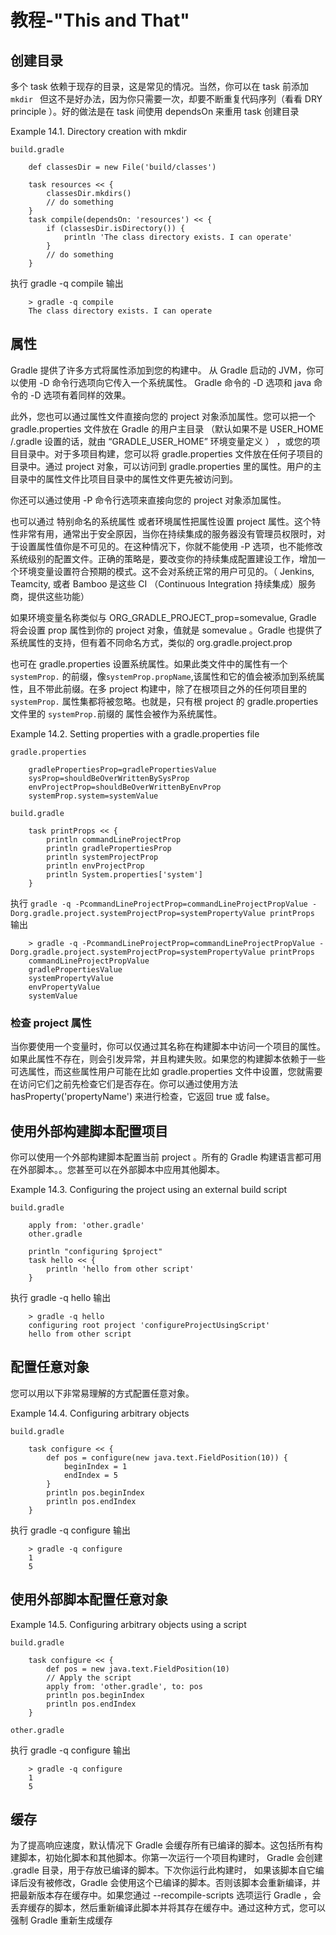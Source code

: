 # 教程-"This and That"

## 创建目录

多个 task 依赖于现存的目录，这是常见的情况。当然，你可以在 task 前添加 `mkdir ` 但这不是好办法，因为你只需要一次，却要不断重复代码序列（看看  DRY principle ）。好的做法是在 task 间使用 dependsOn 来重用 task 创建目录

Example 14.1. Directory creation with mkdir

```
build.gradle

	def classesDir = new File('build/classes')
	
	task resources << {
	    classesDir.mkdirs()
	    // do something
	}
	task compile(dependsOn: 'resources') << {
	    if (classesDir.isDirectory()) {
	        println 'The class directory exists. I can operate'
	    }
	    // do something
	}
```

执行 gradle -q compile 输出

```
	> gradle -q compile
	The class directory exists. I can operate
```

## 属性

Gradle 提供了许多方式将属性添加到您的构建中。 从 Gradle 启动的 JVM，你可以使用 -D 命令行选项向它传入一个系统属性。 Gradle 命令的 -D 选项和 java 命令的 -D 选项有着同样的效果。

此外，您也可以通过属性文件直接向您的 project 对象添加属性。您可以把一个 gradle.properties 文件放在 Gradle 的用户主目录 （默认如果不是 USER_HOME /.gradle 设置的话，就由 “GRADLE_USER_HOME”  环境变量定义 ） ，或您的项目目录中。对于多项目构建，您可以将 gradle.properties 文件放在任何子项目的目录中。通过 project 对象，可以访问到 gradle.properties 里的属性。用户的主目录中的属性文件比项目目录中的属性文件更先被访问到。 

你还可以通过使用 -P 命令行选项来直接向您的 project 对象添加属性。

也可以通过 特别命名的系统属性 或者环境属性把属性设置 project 属性。这个特性非常有用，通常出于安全原因，当你在持续集成的服务器没有管理员权限时，对于设置属性值你是不可见的。在这种情况下，你就不能使用 -P 选项，也不能修改系统级别的配置文件。正确的策略是，要改变你的持续集成配置建设工作，增加一个环境变量设置符合预期的模式。这不会对系统正常的用户可见的。（ Jenkins, Teamcity, 或者 Bamboo 是这些 CI （Continuous Integration  持续集成）服务商，提供这些功能）

如果环境变量名称类似与 ORG_GRADLE_PROJECT_prop=somevalue, Gradle 将会设置 prop 属性到你的 project 对象，值就是 somevalue 。Gradle 也提供了系统属性的支持，但有着不同命名方式，类似的  org.gradle.project.prop

也可在 gradle.properties 设置系统属性。如果此类文件中的属性有一个 `systemProp.` 的前缀，像`systemProp.propName`,该属性和它的值会被添加到系统属性，且不带此前缀。在多 project 构建中，除了在根项目之外的任何项目里的`systemProp.` 属性集都将被忽略。也就是，只有根 project 的 gradle.properties 文件里的 `systemProp.`前缀的 属性会被作为系统属性。 

Example 14.2. Setting properties with a gradle.properties file

```
gradle.properties

	gradlePropertiesProp=gradlePropertiesValue
	sysProp=shouldBeOverWrittenBySysProp
	envProjectProp=shouldBeOverWrittenByEnvProp
	systemProp.system=systemValue

build.gradle

	task printProps << {
	    println commandLineProjectProp
	    println gradlePropertiesProp
	    println systemProjectProp
	    println envProjectProp
	    println System.properties['system']
	}
```

执行 `gradle -q -PcommandLineProjectProp=commandLineProjectPropValue -Dorg.gradle.project.systemProjectProp=systemPropertyValue printProps` 输出

```
	> gradle -q -PcommandLineProjectProp=commandLineProjectPropValue -Dorg.gradle.project.systemProjectProp=systemPropertyValue printProps
	commandLineProjectPropValue
	gradlePropertiesValue
	systemPropertyValue
	envPropertyValue
	systemValue
```

### 检查 project 属性

当你要使用一个变量时，你可以仅通过其名称在构建脚本中访问一个项目的属性。如果此属性不存在，则会引发异常，并且构建失败。如果您的构建脚本依赖于一些可选属性，而这些属性用户可能在比如 gradle.properties 文件中设置，您就需要在访问它们之前先检查它们是否存在。你可以通过使用方法 hasProperty('propertyName') 来进行检查，它返回 true 或 false。

## 使用外部构建脚本配置项目

你可以使用一个外部构建脚本配置当前 project 。所有的 Gradle 构建语言都可用在外部脚本。。您甚至可以在外部脚本中应用其他脚本。

Example 14.3. Configuring the project using an external build script

```
build.gradle
	
	apply from: 'other.gradle'
	other.gradle
	
	println "configuring $project"
	task hello << {
	    println 'hello from other script'
	}
```

执行 gradle -q hello 输出

```
	> gradle -q hello
	configuring root project 'configureProjectUsingScript'
	hello from other script
```

## 配置任意对象

您可以用以下非常易理解的方式配置任意对象。 

Example 14.4. Configuring arbitrary objects

```
build.gradle

	task configure << {
	    def pos = configure(new java.text.FieldPosition(10)) {
	        beginIndex = 1
	        endIndex = 5
	    }
	    println pos.beginIndex
	    println pos.endIndex
	}
```

执行 gradle -q configure 输出

```
	> gradle -q configure
	1
	5
```
## 使用外部脚本配置任意对象

Example 14.5. Configuring arbitrary objects using a script

```
build.gradle

	task configure << {
	    def pos = new java.text.FieldPosition(10)
	    // Apply the script
	    apply from: 'other.gradle', to: pos
	    println pos.beginIndex
	    println pos.endIndex
	}

other.gradle
```

执行 gradle -q configure 输出

```
	> gradle -q configure
	1
	5
```

## 缓存

为了提高响应速度，默认情况下 Gradle 会缓存所有已编译的脚本。这包括所有构建脚本，初始化脚本和其他脚本。你第一次运行一个项目构建时， Gradle 会创建 .gradle 目录，用于存放已编译的脚本。下次你运行此构建时， 如果该脚本自它编译后没有被修改，Gradle 会使用这个已编译的脚本。否则该脚本会重新编译，并把最新版本存在缓存中。如果您通过 --recompile-scripts 选项运行 Gradle ，会丢弃缓存的脚本，然后重新编译此脚本并将其存在缓存中。通过这种方式，您可以强制 Gradle 重新生成缓存
